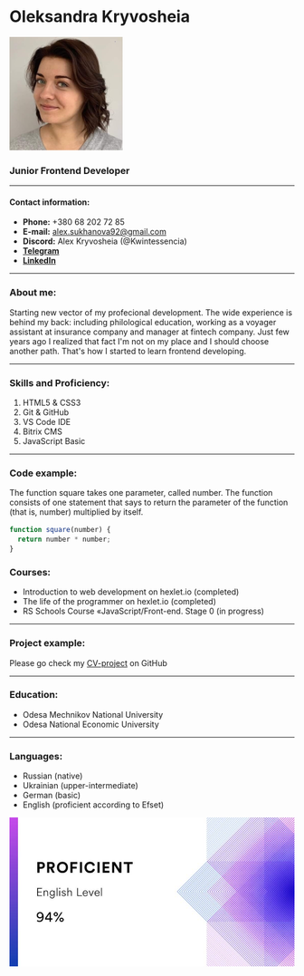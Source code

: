 # Oleksandra Kryvosheia

![PHOTO](./assets/img/photo.png)

### Junior Frontend Developer

--------------------------------------------
#### Contact information:
- **Phone:** +380 68 202 72 85
- **E-mail:** alex.sukhanova92@gmail.com
- **Discord:** Alex Kryvosheia (@Kwintessencia)
- [**Telegram**](https://t.me/Kwintessencia)
- [**LinkedIn**](https://www.linkedin.com/in/kwintessencia/)

---------------------------------------------
### About me:
Starting new vector of my profecional development.
The wide experience is behind my back: including philological education, working as a voyager assistant at insurance company and manager at fintech company.
Just few years ago I realized that fact I'm not on my place and I should choose another path. That's how I started to learn frontend developing.

----------------------------------------------
### Skills and Proficiency:
1. HTML5 & CSS3
2. Git & GitHub
3. VS Code IDE
4. Bitrix CMS
5. JavaScript Basic
----------------------------------------------
### Code example:
The function square takes one parameter, called number. The function consists of one statement that says to return the parameter of the function (that is, number) multiplied by itself.
```javascript
function square(number) {
  return number * number;
}
```
### Courses:
- Introduction to web development on hexlet.io (completed)
- The life of the programmer on hexlet.io (completed)
- RS Schools Course «JavaScript/Front-end. Stage 0 (in progress)
-------------------------------------------------
### Project example:
Please go check my [CV-project](https://kwintessencia.github.io/rsschool-cv/cv) on GitHub

--------------------------------------------------
### Education:
- Odesa Mechnikov National University
- Odesa National Economic University
--------------------------------------------------
### Languages:
- Russian (native)
- Ukrainian (upper-intermediate)
- German (basic)
- English (proficient according to Efset)
  
![EFSET](./assets/img/efset.jfif)